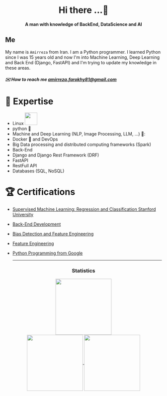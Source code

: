 <h1 align="center"> Hi there ...👋</h1>
<h4 align="center">A man with knowledge of BackEnd, DataScience and AI</h4>


## Me 

My name is `Amirreza` from Iran. I am a Python programmer. I learned Python since I was 15 years old and now I'm into Machine Learning, Deep Learning and Back End (Django, FastAPI) and I'm trying to update my knowledge in these areas.

##### ✉️ How to reach me amirreza.farokhy81@gmail.com


# 🔭 Expertise
* Linux <img  src="https://github.com/AmirRezaFarokhy/ubuntu.png" height="40" weight="40"/>
* python 🐍
* Machine and Deep Learning (NLP, Image Processing, LLM, ...) 🤖:
* Docker :whale: and DevOps 
* Big Data processing and distributed computing frameworks (Spark)
* Back-End 
* Django and Django Rest Framework (DRF)
* FastAPI
* RestFull API
* Databases (SQL, NoSQL)


# 🏆 Certifications
* [Supervised Machine Learning: Regression and Classification Stanford University](https://www.coursera.org/account/accomplishments/verify/NK9UKJFNMQJH)

* [Back-End Development](https://www.coursera.org/account/accomplishments/certificate/NCJJZXURBKNN)

* [Bias Detection and Feature Engineering](https://www.coursera.org/account/accomplishments/verify/4ZXEQKYY3LFT)

* [Feature Engineering](https://www.coursera.org/account/accomplishments/verify/AXX4LJG6KR24)

* [Python Programming from Google](https://www.coursera.org/account/accomplishments/verify/JBVH9SNUGV72)

  ____

<h3 align="center">Statistics</h3>
<div align="center">
<a href="https://github.com/amirrezafarokhy">
<div><img align="center" src="http://github-profile-summary-cards.vercel.app/api/cards/profile-details?username=amirrezafarokhy&theme=github_dark" height="180em" /></div>
<img align="center" src="http://github-profile-summary-cards.vercel.app/api/cards/most-commit-language?username=amirrezafarokhy&theme=github_dark" height="180em" />
<img align="center" src="http://github-profile-summary-cards.vercel.app/api/cards/repos-per-language?username=amirrezafarokhy&theme=github_dark" height="180em" />
</div>
</div>

